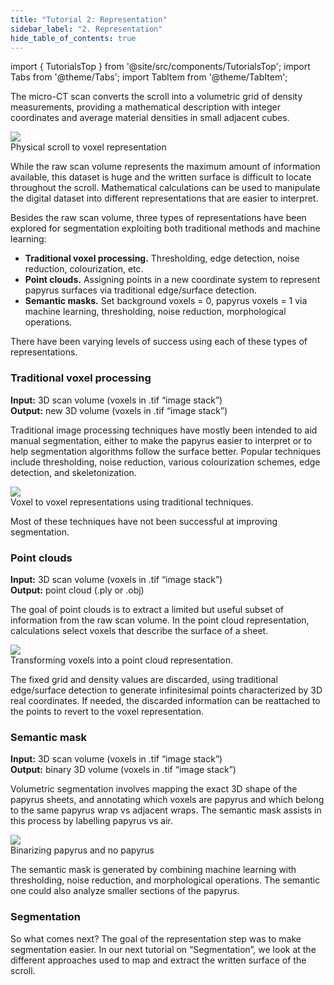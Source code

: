 ```yaml
---
title: "Tutorial 2: Representation"
sidebar_label: "2. Representation"
hide_table_of_contents: true
---
```


<head>
  <html data-theme="dark" />

  <meta
    name="description"
    content="A $1,000,000+ machine learning and computer vision competition"
  />

  <meta property="og:type" content="website" />
  <meta property="og:url" content="https://scrollprize.org" />
  <meta property="og:title" content="Vesuvius Challenge" />
  <meta
    property="og:description"
    content="A $1,000,000+ machine learning and computer vision competition"
  />
  <meta
    property="og:image"
    content="https://scrollprize.org/img/social/opengraph.jpg"
  />

  <meta property="twitter:card" content="summary_large_image" />
  <meta property="twitter:url" content="https://scrollprize.org" />
  <meta property="twitter:title" content="Vesuvius Challenge" />
  <meta
    property="twitter:description"
    content="A $1,000,000+ machine learning and computer vision competition"
  />
  <meta
    property="twitter:image"
    content="https://scrollprize.org/img/social/opengraph.jpg"
  />
</head>

import { TutorialsTop } from '@site/src/components/TutorialsTop';
import Tabs from '@theme/Tabs';
import TabItem from '@theme/TabItem';

<TutorialsTop highlightId={2} />

The micro-CT scan converts the scroll into a volumetric grid of density measurements, providing a mathematical description with integer coordinates and average material densities in small adjacent cubes.

<div className="flex w-[100%]">
  <div className="w-[100%] mb-2 mr-2"><img src="/img/tutorials/rep_ash2vox.png" className="w-[100%]"/><figcaption className="mt-0">Physical scroll to voxel representation</figcaption></div>
</div>

While the raw scan volume represents the maximum amount of information available, this dataset is huge and the written surface is difficult to locate throughout the scroll. Mathematical calculations can be used to manipulate the digital dataset into different representations that are easier to interpret.

Besides the raw scan volume, three types of representations have been explored for segmentation exploiting both traditional methods and machine learning:

* <b>Traditional voxel processing.</b> Thresholding, edge detection, noise reduction, colourization, etc.
* <b>Point clouds.</b> Assigning points in a new coordinate system to represent papyrus surfaces via traditional edge/surface detection.
* <b>Semantic masks.</b> Set background voxels = 0, papyrus voxels = 1 via machine learning, thresholding, noise reduction, morphological operations.

There have been varying levels of success using each of these types of representations.

### Traditional voxel processing

<div className="bg-gray-800 p-4 rounded mb-4">
<strong>Input:</strong> 3D scan volume (voxels in .tif “image stack”)<br/>
<strong>Output:</strong> new 3D volume (voxels in .tif “image stack”)
</div>

Traditional image processing techniques have mostly been intended to aid manual segmentation, either to make the papyrus easier to interpret or to help segmentation algorithms follow the surface better. Popular techniques include thresholding, noise reduction, various colourization schemes, edge detection, and skeletonization.

<div className="flex w-[100%]">
  <div className="w-[100%] mb-2 mr-2"><img src="/img/tutorials/rep_trad_voxel.png" className="w-[100%]"/><figcaption className="mt-0">Voxel to voxel representations using traditional techniques.</figcaption></div>
</div>

Most of these techniques have not been successful at improving segmentation.

### Point clouds

<div className="bg-gray-800 p-4 rounded mb-4">
<strong>Input:</strong> 3D scan volume (voxels in .tif “image stack”)<br/>
<strong>Output:</strong> point cloud (.ply or .obj)
</div>

The goal of point clouds is to extract a limited but useful subset of information from the raw scan volume. In the point cloud representation, calculations select voxels that describe the surface of a sheet.

<div className="flex w-[100%]">
  <div className="w-[100%] mb-2 mr-2"><img src="/img/tutorials/rep_vox2pointcloud.png" className="w-[100%]"/><figcaption className="mt-0">Transforming voxels into a point cloud representation.</figcaption></div>
</div>

The fixed grid and density values are discarded, using traditional edge/surface detection to generate infinitesimal points characterized by 3D real coordinates. If needed, the discarded information can be reattached to the points to revert to the voxel representation.

### Semantic mask

<div className="bg-gray-800 p-4 rounded mb-4">
<strong>Input:</strong> 3D scan volume (voxels in .tif “image stack”)<br/>
<strong>Output:</strong> binary 3D volume (voxels in .tif “image stack”)
</div>

Volumetric segmentation involves mapping the exact 3D shape of the papyrus sheets, and annotating which voxels are papyrus and which belong to the same papyrus wrap vs adjacent wraps. The semantic mask assists in this process by labelling papyrus vs air.

<div className="flex w-[100%]">
  <div className="w-[100%] mb-2 mr-2"><img src="/img/tutorials/rep_semantic.png" className="w-[100%]"/><figcaption className="mt-0">Binarizing papyrus and no papyrus</figcaption></div>
</div>

The semantic mask is generated by combining machine learning with thresholding, noise reduction, and morphological operations. The semantic one could also analyze smaller sections of the papyrus.

### Segmentation

So what comes next? The goal of the representation step was to make segmentation easier. In our next tutorial on “Segmentation”, we look at the different approaches used to map and extract the written surface of the scroll.
